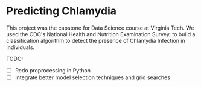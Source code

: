 # Predicting Chlamydia

This project was the capstone for Data Science course at Virginia Tech. We used the CDC's National Health and Nutrition Examination Survey, to build a classification algorithm to detect the presence of Chlamydia Infection in individuals. 

TODO:
- [ ] Redo proprocessing in Python
- [ ] Integrate better model selection techniques and grid searches

